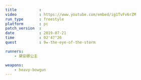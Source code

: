 ```yaml
---
title          :
video          : https://www.youtube.com/embed/ig1TvFv6rZM
run_type       : freestyle
platform       : pc
patch_version  : 
date           : 2019-07-21
time           : 02'47"26
quest          : 9★-the-eye-of-the-storm

runners:
    - 黛安娜公主

weapons:
    - heavy-bowgun
---
```

